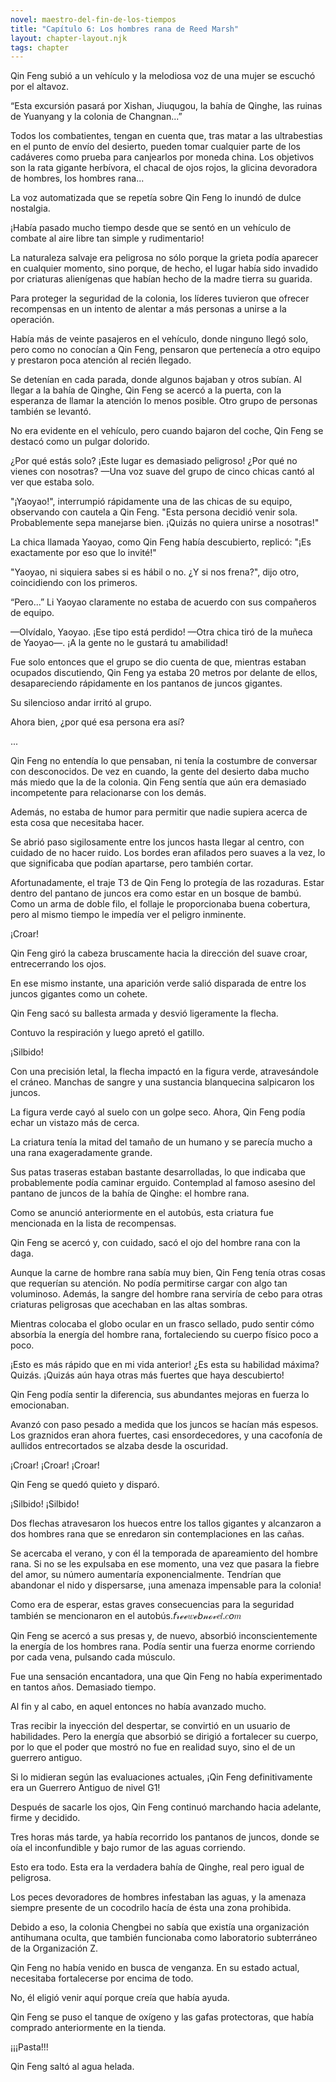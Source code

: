 ```yaml
---
novel: maestro-del-fin-de-los-tiempos
title: "Capítulo 6: Los hombres rana de Reed Marsh"
layout: chapter-layout.njk
tags: chapter
---
```

<!--StartFragment-->

Qin Feng subió a un vehículo y la melodiosa voz de una mujer se escuchó por el altavoz.

“Esta excursión pasará por Xishan, Jiuqugou, la bahía de Qinghe, las ruinas de Yuanyang y la colonia de Changnan...”

Todos los combatientes, tengan en cuenta que, tras matar a las ultrabestias en el punto de envío del desierto, pueden tomar cualquier parte de los cadáveres como prueba para canjearlos por moneda china. Los objetivos son la rata gigante herbívora, el chacal de ojos rojos, la glicina devoradora de hombres, los hombres rana...

La voz automatizada que se repetía sobre Qin Feng lo inundó de dulce nostalgia.

¡Había pasado mucho tiempo desde que se sentó en un vehículo de combate al aire libre tan simple y rudimentario!

La naturaleza salvaje era peligrosa no sólo porque la grieta podía aparecer en cualquier momento, sino porque, de hecho, el lugar había sido invadido por criaturas alienígenas que habían hecho de la madre tierra su guarida.

Para proteger la seguridad de la colonia, los líderes tuvieron que ofrecer recompensas en un intento de alentar a más personas a unirse a la operación.

Había más de veinte pasajeros en el vehículo, donde ninguno llegó solo, pero como no conocían a Qin Feng, pensaron que pertenecía a otro equipo y prestaron poca atención al recién llegado.

Se detenían en cada parada, donde algunos bajaban y otros subían. Al llegar a la bahía de Qinghe, Qin Feng se acercó a la puerta, con la esperanza de llamar la atención lo menos posible. Otro grupo de personas también se levantó.

No era evidente en el vehículo, pero cuando bajaron del coche, Qin Feng se destacó como un pulgar dolorido.

¿Por qué estás solo? ¡Este lugar es demasiado peligroso! ¿Por qué no vienes con nosotras? —Una voz suave del grupo de cinco chicas cantó al ver que estaba solo.

"¡Yaoyao!", interrumpió rápidamente una de las chicas de su equipo, observando con cautela a Qin Feng. "Esta persona decidió venir sola. Probablemente sepa manejarse bien. ¡Quizás no quiera unirse a nosotras!"

La chica llamada Yaoyao, como Qin Feng había descubierto, replicó: "¡Es exactamente por eso que lo invité!"

"Yaoyao, ni siquiera sabes si es hábil o no. ¿Y si nos frena?", dijo otro, coincidiendo con los primeros.

“Pero...” Li Yaoyao claramente no estaba de acuerdo con sus compañeros de equipo.

—Olvídalo, Yaoyao. ¡Ese tipo está perdido! —Otra chica tiró de la muñeca de Yaoyao—. ¡A la gente no le gustará tu amabilidad!

Fue solo entonces que el grupo se dio cuenta de que, mientras estaban ocupados discutiendo, Qin Feng ya estaba 20 metros por delante de ellos, desapareciendo rápidamente en los pantanos de juncos gigantes.

Su silencioso andar irritó al grupo.

Ahora bien, ¿por qué esa persona era así?

...

Qin Feng no entendía lo que pensaban, ni tenía la costumbre de conversar con desconocidos. De vez en cuando, la gente del desierto daba mucho más miedo que la de la colonia. Qin Feng sentía que aún era demasiado incompetente para relacionarse con los demás.

Además, no estaba de humor para permitir que nadie supiera acerca de esta cosa que necesitaba hacer.

Se abrió paso sigilosamente entre los juncos hasta llegar al centro, con cuidado de no hacer ruido. Los bordes eran afilados pero suaves a la vez, lo que significaba que podían apartarse, pero también cortar.

Afortunadamente, el traje T3 de Qin Feng lo protegía de las rozaduras. Estar dentro del pantano de juncos era como estar en un bosque de bambú. Como un arma de doble filo, el follaje le proporcionaba buena cobertura, pero al mismo tiempo le impedía ver el peligro inminente.

¡Croar!

Qin Feng giró la cabeza bruscamente hacia la dirección del suave croar, entrecerrando los ojos.

En ese mismo instante, una aparición verde salió disparada de entre los juncos gigantes como un cohete.

Qin Feng sacó su ballesta armada y desvió ligeramente la flecha.

Contuvo la respiración y luego apretó el gatillo.

¡Silbido!

Con una precisión letal, la flecha impactó en la figura verde, atravesándole el cráneo. Manchas de sangre y una sustancia blanquecina salpicaron los juncos.

La figura verde cayó al suelo con un golpe seco. Ahora, Qin Feng podía echar un vistazo más de cerca.

La criatura tenía la mitad del tamaño de un humano y se parecía mucho a una rana exageradamente grande.

Sus patas traseras estaban bastante desarrolladas, lo que indicaba que probablemente podía caminar erguido. Contemplad al famoso asesino del pantano de juncos de la bahía de Qinghe: el hombre rana.

Como se anunció anteriormente en el autobús, esta criatura fue mencionada en la lista de recompensas.

Qin Feng se acercó y, con cuidado, sacó el ojo del hombre rana con la daga.

Aunque la carne de hombre rana sabía muy bien, Qin Feng tenía otras cosas que requerían su atención. No podía permitirse cargar con algo tan voluminoso. Además, la sangre del hombre rana serviría de cebo para otras criaturas peligrosas que acechaban en las altas sombras.

Mientras colocaba el globo ocular en un frasco sellado, pudo sentir cómo absorbía la energía del hombre rana, fortaleciendo su cuerpo físico poco a poco.

¡Esto es más rápido que en mi vida anterior! ¿Es esta su habilidad máxima? Quizás. ¡Quizás aún haya otras más fuertes que haya descubierto!

Qin Feng podía sentir la diferencia, sus abundantes mejoras en fuerza lo emocionaban.

Avanzó con paso pesado a medida que los juncos se hacían más espesos. Los graznidos eran ahora fuertes, casi ensordecedores, y una cacofonía de aullidos entrecortados se alzaba desde la oscuridad.

¡Croar! ¡Croar! ¡Croar!

Qin Feng se quedó quieto y disparó.

¡Silbido! ¡Silbido!

Dos flechas atravesaron los huecos entre los tallos gigantes y alcanzaron a dos hombres rana que se enredaron sin contemplaciones en las cañas.

Se acercaba el verano, y con él la temporada de apareamiento del hombre rana. Si no se les expulsaba en ese momento, una vez que pasara la fiebre del amor, su número aumentaría exponencialmente. Tendrían que abandonar el nido y dispersarse, ¡una amenaza impensable para la colonia!

Como era de esperar, estas graves consecuencias para la seguridad también se mencionaron en el autobús.𝘧𝓇ℯℯ𝑤ℯ𝘣𝓃ℴ𝓋𝑒𝑙.𝑐𝘰𝑚

Qin Feng se acercó a sus presas y, de nuevo, absorbió inconscientemente la energía de los hombres rana. Podía sentir una fuerza enorme corriendo por cada vena, pulsando cada músculo.

Fue una sensación encantadora, una que Qin Feng no había experimentado en tantos años. Demasiado tiempo.

Al fin y al cabo, en aquel entonces no había avanzado mucho.

Tras recibir la inyección del despertar, se convirtió en un usuario de habilidades. Pero la energía que absorbió se dirigió a fortalecer su cuerpo, por lo que el poder que mostró no fue en realidad suyo, sino el de un guerrero antiguo.

Si lo midieran según las evaluaciones actuales, ¡Qin Feng definitivamente era un Guerrero Antiguo de nivel G1!

Después de sacarle los ojos, Qin Feng continuó marchando hacia adelante, firme y decidido.

Tres horas más tarde, ya había recorrido los pantanos de juncos, donde se oía el inconfundible y bajo rumor de las aguas corriendo.

Esto era todo. Esta era la verdadera bahía de Qinghe, real pero igual de peligrosa.

Los peces devoradores de hombres infestaban las aguas, y la amenaza siempre presente de un cocodrilo hacía de ésta una zona prohibida.

Debido a eso, la colonia Chengbei no sabía que existía una organización antihumana oculta, que también funcionaba como laboratorio subterráneo de la Organización Z.

Qin Feng no había venido en busca de venganza. En su estado actual, necesitaba fortalecerse por encima de todo.

No, él eligió venir aquí porque creía que había ayuda.

Qin Feng se puso el tanque de oxígeno y las gafas protectoras, que había comprado anteriormente en la tienda.

¡¡¡Pasta!!!

Qin Feng saltó al agua helada.

<!--EndFragment-->
